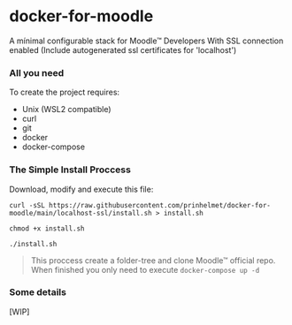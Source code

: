 # docker-for-moodle
A mínimal configurable stack for Moodle&trade; Developers With SSL connection enabled
(Include autogenerated ssl certificates for 'localhost')

### All you need

To create the project requires:
- Unix (WSL2 compatible)
- curl
- git
- docker
- docker-compose

### The Simple Install Proccess

Download, modify and execute this file:
```
curl -sSL https://raw.githubusercontent.com/prinhelmet/docker-for-moodle/main/localhost-ssl/install.sh > install.sh

chmod +x install.sh

./install.sh
```

>This proccess create a folder-tree and clone Moodle&trade; official repo.
>When finished you only need to execute `docker-compose up -d`

### Some details
[WIP]
